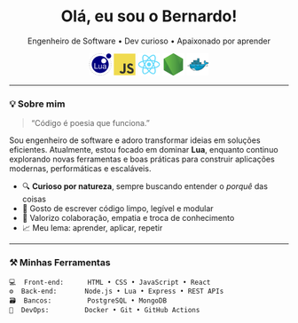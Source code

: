 <h1 align="center">Olá, eu sou o Bernardo!</h1>
<p align="center">Engenheiro de Software • Dev curioso • Apaixonado por aprender</p>



<p align="center">
  <img src="https://raw.githubusercontent.com/devicons/devicon/master/icons/lua/lua-original.svg" width="40" alt="Lua"/>
  <img src="https://raw.githubusercontent.com/devicons/devicon/master/icons/javascript/javascript-original.svg" width="40" alt="JavaScript"/>
  <img src="https://raw.githubusercontent.com/devicons/devicon/master/icons/react/react-original.svg" width="40" alt="React"/>
  <img src="https://raw.githubusercontent.com/devicons/devicon/master/icons/nodejs/nodejs-original.svg" width="40" alt="Node.js"/>
  <img src="https://raw.githubusercontent.com/devicons/devicon/master/icons/docker/docker-original.svg" width="40" alt="Docker"/>
</p>

---

### 💡 Sobre mim

> “Código é poesia que funciona.”

Sou engenheiro de software e adoro transformar ideias em soluções eficientes. Atualmente, estou focado em dominar **Lua**, enquanto continuo explorando novas ferramentas e boas práticas para construir aplicações modernas, performáticas e escaláveis.

- 🔍 **Curioso por natureza**, sempre buscando entender o *porquê* das coisas  
- 🎯 Gosto de escrever código limpo, legível e modular  
- 🤝 Valorizo colaboração, empatia e troca de conhecimento  
- 📈 Meu lema: aprender, aplicar, repetir  

---

### ⚒️ Minhas Ferramentas

```txt
💻  Front-end:      HTML • CSS • JavaScript • React
⚙️  Back-end:       Node.js • Lua • Express • REST APIs
🗃️  Bancos:         PostgreSQL • MongoDB
🧰  DevOps:         Docker • Git • GitHub Actions
